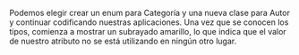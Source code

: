 Podemos elegir crear un enum para Categoría y una nueva clase para Autor y continuar codificando nuestras aplicaciones. Una vez que se conocen los tipos,
 comienza a mostrar un subrayado amarillo, 
lo que indica que el valor de nuestro atributo no 
se está utilizando en ningún otro lugar.
    